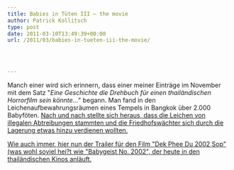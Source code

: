 ```yaml
---
title: Babies in Tüten III – the movie
author: Patrick Kollitsch
type: post
date: 2011-03-10T13:49:39+00:00
url: /2011/03/babies-in-tueten-iii-the-movie/




---
```

Manch einer wird sich erinnern, dass einer meiner Einträge</a> im November mit dem Satz "_Eine Geschichte die Drehbuch für einen thailändischen Horrorfilm sein könnte..._" begann. Man fand in den Leichenaufbewahrungsräumen eines Tempels in Bangkok über 2.000 Babyföten. <a href="1932">Nach und nach stellte sich heraus, dass die Leichen von illegalen Abtreibungen stammten und die Friedhofswächter sich durch die Lagerung etwas hinzu verdienen wollten.

Wie auch immer, hier nun der Trailer für den Film "Dek Phee Du 2002 Sop" (was wohl soviel hei?t wie "Babygeist No. 2002", der heute in den thailändischen Kinos anläuft.

<div class="media video">
</div>
